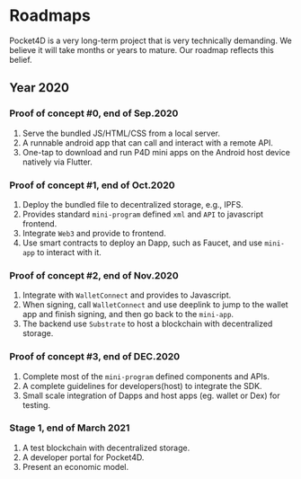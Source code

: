 # Roadmaps
Pocket4D is a very long-term project that is very technically demanding. We believe it will take months or years to mature. Our roadmap reflects this belief.

## Year 2020
### Proof of concept #0, end of Sep.2020
1. Serve the bundled JS/HTML/CSS from a local server.
2. A runnable android app that can call and interact with a remote API.
3. One-tap to download and run P4D mini apps on the Android host device natively via Flutter.

### Proof of concept #1, end of Oct.2020
1. Deploy the bundled file to decentralized storage, e.g., IPFS.
2. Provides standard `mini-program` defined `xml` and `API` to javascript frontend.
3. Integrate `Web3` and provide to frontend.
4. Use smart contracts to deploy an Dapp, such as Faucet, and use `mini-app` to interact with it.

### Proof of concept #2, end of Nov.2020
1. Integrate with `WalletConnect` and provides to Javascript.
2. When signing, call `WalletConnect` and use deeplink to jump to the wallet app and finish signing, and then go back to the `mini-app`.
3. The backend use `Substrate` to host a blockchain with decentralized storage.
   
### Proof of concept #3, end of DEC.2020
1. Complete most of the `mini-program` defined components and APIs.
2. A complete guidelines for developers(host) to integrate the SDK.
3. Small scale integration of Dapps and host apps (eg. wallet or Dex) for testing.
   
### Stage 1, end of March 2021
1. A test blockchain with decentralized storage.
2. A developer portal for Pocket4D.
3. Present an economic model.

